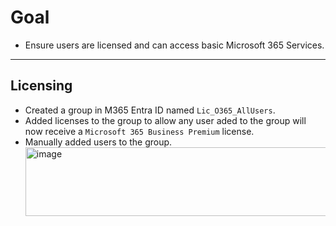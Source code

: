 # Goal
- Ensure users are licensed and can access basic Microsoft 365 Services.

---

## Licensing
- Created a group in M365 Entra ID named `Lic_O365_AllUsers`.
- Added licenses to the group to allow any user aded to the group will now receive a `Microsoft 365 Business Premium` license.
- Manually added users to the group.
  <img width="832" height="110" alt="image" src="https://github.com/user-attachments/assets/9b40f27f-4bff-47c2-9102-4a08efe5259e" />
